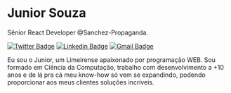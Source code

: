 # Junior Souza

Sênior React Developer @Sanchez-Propaganda.

[![Twitter Badge](https://img.shields.io/badge/-@jsouzaDEV-6633cc?style=flat-square&labelColor=6633cc&logo=twitter&logoColor=white&link=https://twitter.com/jsouzaDEV)](https://twitter.com/jsouzaDEV) 
[![Linkedin Badge](https://img.shields.io/badge/-Junior%20Souza-6633cc?style=flat-square&logo=Linkedin&logoColor=white&link=https://www.linkedin.com/in/jsouzaso)](https://www.linkedin.com/in/jsouzaso) 
[![Gmail Badge](https://img.shields.io/badge/-souzajluiz@icloud.com-6633cc?style=flat-square&logo=Gmail&logoColor=white&link=mailto:souzajluiz@icloud.com)](mailto:souzajluiz@icloud.com)

Eu sou o Junior, um Limeirense apaixonado por programação WEB. Sou formado em Ciência da Computação, trabalho com desenvolvimento a +10 anos e de lá pra cá meu know-how só vem se expandindo, podendo proporcionar aos meus clientes soluções incríveis.
